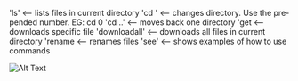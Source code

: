 
'ls'                   <-- lists files in current directory
'cd <number>'          <-- changes directory. Use the pre-pended number. EG: cd 0
'cd ..'                <-- moves back one directory
'get <number>          <-- downloads specific file
'downloadall'          <-- downloads all files in current directory
'rename <number> <new> <-- renames files
'see'                  <-- shows examples of how to use commands

![Alt Text](https://i.imgur.com/ej1ymvQ.gif)

